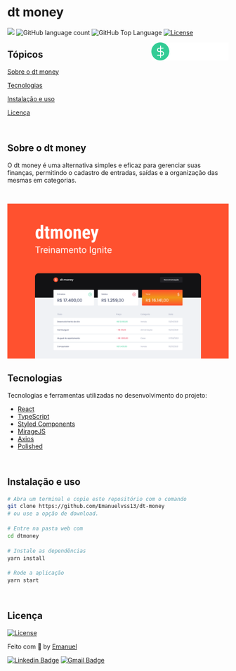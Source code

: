 # dt money

<p>
  <img src="https://img.shields.io/badge/made%20by-Emanuel-33CC95f?style=flat-square">
  <img alt="GitHub language count" src="https://img.shields.io/github/languages/count/Emanuelvss13/dt-money?color=33CC95f&style=flat-square">
  <img alt="GitHub Top Language" src="https://img.shields.io/github/languages/top/martins-rafael/dtmoney?color=33CC95f&style=flat-square">
  <a href="https://opensource.org/licenses/MIT">
    <img alt="License" src="https://img.shields.io/badge/license-MIT-33CC95f?style=flat-square">
  </a>
  
</p>

<img align="right" src="src/assets/logo.svg" width="35%" alt="dt money">

## Tópicos 

[Sobre o dt money](#sobre-o-dt-money)

[Tecnologias](#tecnologias)

[Instalação e uso](#instalação-e-uso)

[Licença](#licença)

<br>

## Sobre o dt money

O dt money é uma alternativa simples e eficaz para gerenciar suas finanças, permitindo o cadastro de entradas, saídas e a organização das mesmas em categorias.

<br>

<p align="center">
  <img src=".github/cover.png" alt="Página inicial">
</p>

## Tecnologias

Tecnologias e ferramentas utilizadas no desenvolvimento do projeto:

- [React](https://reactjs.org/)
- [TypeScript](https://www.typescriptlang.org/)
- [Styled Components](https://styled-components.com/)
- [MirageJS](https://miragejs.com/)
- [Axios](https://github.com/axios/axios)
- [Polished](https://polished.js.org/)

<br>

## Instalação e uso

```bash
# Abra um terminal e copie este repositório com o comando
git clone https://github.com/Emanuelvss13/dt-money
# ou use a opção de download.

# Entre na pasta web com 
cd dtmoney

# Instale as dependências
yarn install

# Rode a aplicação
yarn start
```

<br>


## Licença
<a href="https://opensource.org/licenses/MIT">
    <img alt="License" src="https://img.shields.io/badge/license-MIT-33CC95f?style=flat-square">
</a>

<br>

Feito com 💚 by [Emanuel](https://github.com/Emanuelvss13)

[![Linkedin Badge](https://img.shields.io/badge/-Emanuel-33CC95f?style=flat-square&logo=Linkedin&logoColor=white&link=https://www.linkedin.com/in/emanuel-vitor-de-souza-silva-044249218/)](https://www.linkedin.com/in/rafaeldcmartins/) 
[![Gmail Badge](https://img.shields.io/badge/-emanuelsouza2002@gmail.com-33CC95f?style=flat-square&logo=Gmail&logoColor=white&link=mailto:emanuelsouza2002@gmail.com)](mailto:emanuelsouza2002@gmail.com)
